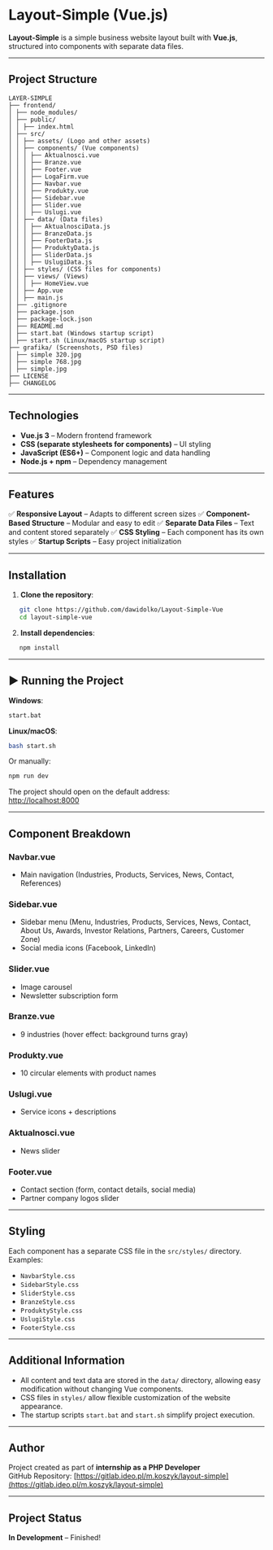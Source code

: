 # Layout-Simple (Vue.js)

**Layout-Simple** is a simple business website layout built with **Vue.js**, structured into components with separate data files.

---

## Project Structure

```
LAYER-SIMPLE
├── frontend/
│ ├── node_modules/
│ ├── public/
│ │ ├── index.html
│ ├── src/
│ │ ├── assets/ (Logo and other assets)
│ │ ├── components/ (Vue components)
│ │ │ ├── Aktualnosci.vue
│ │ │ ├── Branze.vue
│ │ │ ├── Footer.vue
│ │ │ ├── LogaFirm.vue
│ │ │ ├── Navbar.vue
│ │ │ ├── Produkty.vue
│ │ │ ├── Sidebar.vue
│ │ │ ├── Slider.vue
│ │ │ ├── Uslugi.vue
│ │ ├── data/ (Data files)
│ │ │ ├── AktualnosciData.js
│ │ │ ├── BranzeData.js
│ │ │ ├── FooterData.js
│ │ │ ├── ProduktyData.js
│ │ │ ├── SliderData.js
│ │ │ ├── UslugiData.js
│ │ ├── styles/ (CSS files for components)
│ │ ├── views/ (Views)
│ │ │ ├── HomeView.vue
│ │ ├── App.vue
│ │ ├── main.js
│ ├── .gitignore
│ ├── package.json
│ ├── package-lock.json
│ ├── README.md
│ ├── start.bat (Windows startup script)
│ ├── start.sh (Linux/macOS startup script)
├── grafika/ (Screenshots, PSD files)
│ ├── simple 320.jpg
│ ├── simple 768.jpg
│ ├── simple.jpg
├── LICENSE
├── CHANGELOG
```

---

## Technologies

- **Vue.js 3** – Modern frontend framework
- **CSS (separate stylesheets for components)** – UI styling
- **JavaScript (ES6+)** – Component logic and data handling
- **Node.js + npm** – Dependency management

---

## Features

✅ **Responsive Layout** – Adapts to different screen sizes
✅ **Component-Based Structure** – Modular and easy to edit
✅ **Separate Data Files** – Text and content stored separately
✅ **CSS Styling** – Each component has its own styles
✅ **Startup Scripts** – Easy project initialization

---

## Installation

1. **Clone the repository**:

```bash
   git clone https://github.com/dawidolko/Layout-Simple-Vue
   cd layout-simple-vue
```

2. **Install dependencies**:

```bash
   npm install
```

---

## ▶️ Running the Project

**Windows**:

```bash
start.bat
```

**Linux/macOS**:

```bash
bash start.sh
```

Or manually:

```bash
npm run dev
```

The project should open on the default address:  
[http://localhost:8000](http://localhost:8000)

---

## Component Breakdown

### **Navbar.vue**

- Main navigation (Industries, Products, Services, News, Contact, References)

### **Sidebar.vue**

- Sidebar menu (Menu, Industries, Products, Services, News, Contact, About Us, Awards, Investor Relations, Partners, Careers, Customer Zone)
- Social media icons (Facebook, LinkedIn)

### **Slider.vue**

- Image carousel
- Newsletter subscription form

### **Branze.vue**

- 9 industries (hover effect: background turns gray)

### **Produkty.vue**

- 10 circular elements with product names

### **Uslugi.vue**

- Service icons + descriptions

### **Aktualnosci.vue**

- News slider

### **Footer.vue**

- Contact section (form, contact details, social media)
- Partner company logos slider

---

## Styling

Each component has a separate CSS file in the `src/styles/` directory. Examples:

- `NavbarStyle.css`
- `SidebarStyle.css`
- `SliderStyle.css`
- `BranzeStyle.css`
- `ProduktyStyle.css`
- `UslugiStyle.css`
- `FooterStyle.css`

---

## Additional Information

- All content and text data are stored in the `data/` directory, allowing easy modification without changing Vue components.
- CSS files in `styles/` allow flexible customization of the website appearance.
- The startup scripts `start.bat` and `start.sh` simplify project execution.

---

## Author

Project created as part of **internship as a PHP Developer**  
GitHub Repository: [https://gitlab.ideo.pl/m.koszyk/layout-simple](https://gitlab.ideo.pl/m.koszyk/layout-simple)

---

## Project Status

**In Development** – Finished!
